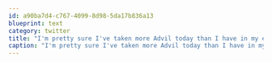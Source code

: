 ```yaml
---
id: a90ba7d4-c767-4099-8d98-5da17b836a13
blueprint: text
category: twitter
title: "I'm pretty sure I've taken more Advil today than I have in my entire life."
caption: "I'm pretty sure I've taken more Advil today than I have in my entire life."
---
```

